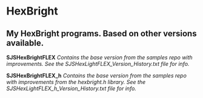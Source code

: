 HexBright
========
My HexBright programs. Based on other versions available.
---
**SJSHexBrightFLEX**
_Contains the base version from the samples repo with improvements. See the SJSHexLightFLEX_Version_History.txt file for info._

**SJSHexBrightFLEX_h**
_Contains the base version from the samples repo with improvements from the hexbright.h library. See the SJSHexLightFLEX_h_Version_History.txt file for info._